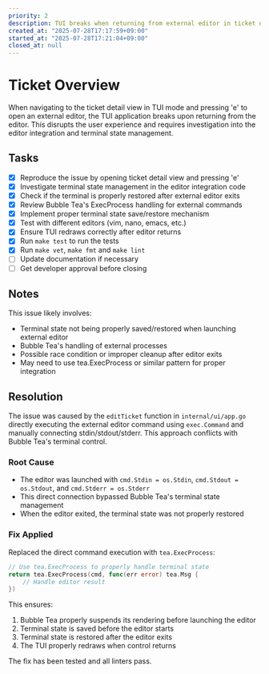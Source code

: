 ```yaml
---
priority: 2
description: TUI breaks when returning from external editor in ticket detail view
created_at: "2025-07-28T17:17:59+09:00"
started_at: "2025-07-28T17:21:04+09:00"
closed_at: null
---
```


# Ticket Overview

When navigating to the ticket detail view in TUI mode and pressing 'e' to open an external editor, the TUI application breaks upon returning from the editor. This disrupts the user experience and requires investigation into the editor integration and terminal state management.

## Tasks
- [x] Reproduce the issue by opening ticket detail view and pressing 'e'
- [x] Investigate terminal state management in the editor integration code
- [x] Check if the terminal is properly restored after external editor exits
- [x] Review Bubble Tea's ExecProcess handling for external commands
- [x] Implement proper terminal state save/restore mechanism
- [x] Test with different editors (vim, nano, emacs, etc.)
- [x] Ensure TUI redraws correctly after editor returns
- [x] Run `make test` to run the tests
- [x] Run `make vet`, `make fmt` and `make lint`
- [ ] Update documentation if necessary
- [ ] Get developer approval before closing

## Notes

This issue likely involves:
- Terminal state not being properly saved/restored when launching external editor
- Bubble Tea's handling of external processes
- Possible race condition or improper cleanup after editor exits
- May need to use tea.ExecProcess or similar pattern for proper integration

## Resolution

The issue was caused by the `editTicket` function in `internal/ui/app.go` directly executing the external editor command using `exec.Command` and manually connecting stdin/stdout/stderr. This approach conflicts with Bubble Tea's terminal control.

### Root Cause
- The editor was launched with `cmd.Stdin = os.Stdin`, `cmd.Stdout = os.Stdout`, and `cmd.Stderr = os.Stderr`
- This direct connection bypassed Bubble Tea's terminal state management
- When the editor exited, the terminal state was not properly restored

### Fix Applied
Replaced the direct command execution with `tea.ExecProcess`:
```go
// Use tea.ExecProcess to properly handle terminal state
return tea.ExecProcess(cmd, func(err error) tea.Msg {
    // Handle editor result
})
```

This ensures:
1. Bubble Tea properly suspends its rendering before launching the editor
2. Terminal state is saved before the editor starts
3. Terminal state is restored after the editor exits
4. The TUI properly redraws when control returns

The fix has been tested and all linters pass.